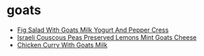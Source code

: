 # goats

 * [Fig Salad With Goats Milk Yogurt And Pepper Cress](../../index/f/fig-salad-with-goats-milk-yogurt-and-pepper-cress-354871.json)
 * [Israeli Couscous Peas Preserved Lemons Mint Goats Cheese](../../index/i/israeli-couscous-peas-preserved-lemons-mint-goats-cheese-56389616.json)
 * [Chicken Curry With Goats Milk](../../index/c/chicken-curry-with-goats-milk.json)
